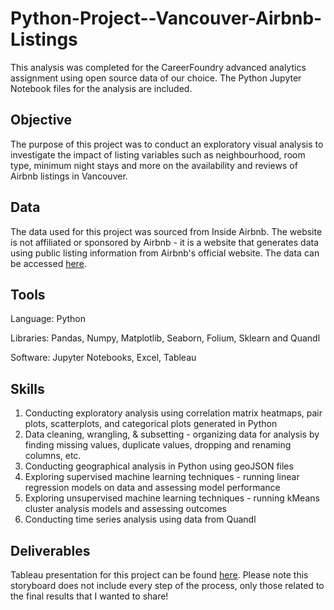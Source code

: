 # Python-Project--Vancouver-Airbnb-Listings
This analysis was completed for the CareerFoundry advanced analytics assignment using open source data of our choice. The Python Jupyter Notebook files for the analysis are included.

## Objective
The purpose of this project was to conduct an exploratory visual analysis to investigate the impact of listing variables such as neighbourhood, room type, minimum night stays and more on the availability and reviews of Airbnb listings in Vancouver.

## Data
The data used for this project was sourced from Inside Airbnb. The website is not affiliated or sponsored by Airbnb - it is a website that generates data using public listing information from Airbnb's official website. The data can be accessed [here](http://insideairbnb.com/get-the-data). 

## Tools

Language: Python

Libraries: Pandas, Numpy, Matplotlib, Seaborn, Folium, Sklearn and Quandl

Software: Jupyter Notebooks, Excel, Tableau

## Skills
1. Conducting exploratory analysis using correlation matrix heatmaps, pair plots, scatterplots, and categorical plots generated in Python
2. Data cleaning, wrangling, & subsetting - organizing data for analysis by finding missing values, duplicate values, dropping and renaming columns, etc.
3. Conducting geographical analysis in Python using geoJSON files
4. Exploring supervised machine learning techniques - running linear regression models on data and assessing model performance
5. Exploring unsupervised machine learning techniques - running kMeans cluster analysis models and assessing outcomes
6. Conducting time series analysis using data from Quandl

## Deliverables

Tableau presentation for this project can be found [here](https://public.tableau.com/shared/9N92PMC2B?:display_count=n&:origin=viz_share_link). Please note this storyboard does not include every step of the process, only those related to the final results that I wanted to share!

